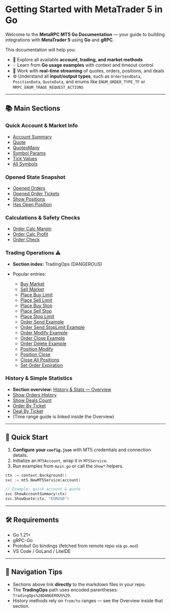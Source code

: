# Getting Started with MetaTrader 5 in Go

Welcome to the **MetaRPC MT5 Go Documentation** — your guide to building integrations with **MetaTrader 5** using **Go** and **gRPC**.

This documentation will help you:

* 📘 Explore all available **account, trading, and market methods**
* 💡 Learn from **Go usage examples** with context and timeout control
* 🔁 Work with **real-time streaming** of quotes, orders, positions, and deals
* ⚙️ Understand all **input/output types**, such as `OrderSendData`, `PositionData`, `QuoteData`, and enums like `ENUM_ORDER_TYPE_TF` or `MRPC_ENUM_TRADE_REQUEST_ACTIONS`

---

## 📚 Main Sections

### Quick Account & Market Info

* [Account Summary](QuickAccount_MarketInfo/AccountSummary.md)
* [Quote](QuickAccount_MarketInfo/Quote.md)
* [QuotesMany](QuickAccount_MarketInfo/QuotesMany.md)
* [Symbol Params](QuickAccount_MarketInfo/SymbolParams.md)
* [Tick Values](QuickAccount_MarketInfo/TickValues.md)
* [All Symbols](QuickAccount_MarketInfo/AllSymbols.md)

### Opened State Snapshot

* [Opened Orders](Opened_State_Snapshot/OpenedOrders.md)
* [Opened Order Tickets](Opened_State_Snapshot/OpenedOrderTickets.md)
* [Show Positions](Opened_State_Snapshot/ShowPositions.md)
* [Has Open Position](Opened_State_Snapshot/HasOpenPosition.md)

### Calculations & Safety Checks

* [Order Calc Margin](Calculations_And_PreliminaryVerification/OrderCalcMargin.md)
* [Order Calc Profit](Calculations_And_PreliminaryVerification/OrderCalcProfit.md)
* [Order Check](Calculations_And_PreliminaryVerification/ShowOrderCheck.md)

### Trading Operations ⚠️

* **Section index:** TradingOps (DANGEROUS)
* Popular entries:

  * [Buy Market](TradingOps%28DANGEROUS%29/BuyMarket.md)
  * [Sell Market](TradingOps%28DANGEROUS%29/SellMarket.md)
  * [Place Buy Limit](TradingOps%28DANGEROUS%29/PlaceBuyLimit.md)
  * [Place Sell Limit](TradingOps%28DANGEROUS%29/PlaceSellLimit.md)
  * [Place Buy Stop](TradingOps%28DANGEROUS%29/PlaceBuyStop.md)
  * [Place Sell Stop](TradingOps%28DANGEROUS%29/PlaceSellStop.md)
  * [Place Stop Limit](TradingOps%28DANGEROUS%29/PlaceStopLimit.md)
  * [Order Send Example](TradingOps%28DANGEROUS%29/ShowOrderSendExample.md)
  * [Order Send StopLimit Example](TradingOps%28DANGEROUS%29/ShowOrderSendStopLimitExample.md)
  * [Order Modify Example](TradingOps%28DANGEROUS%29/OrderModifyExample.md)
  * [Order Close Example](TradingOps%28DANGEROUS%29/OrderCloseExample.md)
  * [Order Delete Example](TradingOps%28DANGEROUS%29/OrderDeleteExample.md)
  * [Position Modify](TradingOps%28DANGEROUS%29/PositionModify.md)
  * [Position Close](TradingOps%28DANGEROUS%29/PositionClose.md)
  * [Close All Positions](TradingOps%28DANGEROUS%29/CloseAllPositions.md)
  * [Set Order Expiration](TradingOps%28DANGEROUS%29/SetOrderExpiration.md)

### History & Simple Statistics

* **Section overview:** [History & Stats — Overview](History_And_SimpleStatistics/HistoryAndStats_Overview.md)
* [Show Orders History](History_And_SimpleStatistics/ShowOrdersHistory.md)
* [Show Deals Count](History_And_SimpleStatistics/ShowDealsCount.md)
* [Order By Ticket](History_And_SimpleStatistics/OrderByTicket.md)
* [Deal By Ticket](History_And_SimpleStatistics/DealByTicket.md)
* (Time range guide is linked inside the Overview)

---

## 🚀 Quick Start

1. **Configure your `config.json`** with MT5 credentials and connection details.
2. Initialize an `MT5Account`, wrap it in `MT5Service`.
3. Run examples from `main.go` or call the `Show*` helpers.

```go
ctx := context.Background()
svc := mt5.NewMT5Service(account)

// Example: quick account & quote
svc.ShowAccountSummary(ctx)
svc.ShowQuote(ctx, "EURUSD")
```

---

## 🛠 Requirements

* Go 1.21+
* gRPC-Go
* Protobuf Go bindings (fetched from remote repo via `go.mod`)
* VS Code / GoLand / LiteIDE

---

## 🧭 Navigation Tips

* Sections above link **directly** to the markdown files in your repo.
* The **TradingOps** path uses encoded parentheses: `TradingOps%28DANGEROUS%29`.
* History methods rely on `from/to` ranges — see the Overview inside that section.
